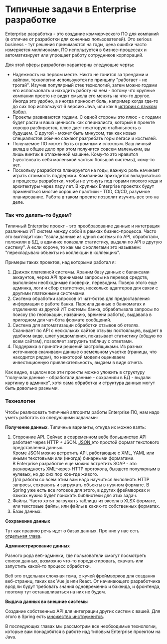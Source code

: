 # Типичные задачи в Enterprise разработке

Enterprise разработка - это создание коммерческого ПО для компаний (в отличие от разработки для конечных пользователей). Это serious business - тут решения принимаются на годы, цена ошибки часто измеряется миллионами, ПО используется в бизнес-процессах и автоматизирует или упрощает работу сотрудников корпораций.

Для этой сферы разработки характерны следующие черты:

* Надежность на первом месте. Никто не гонится за трендами и хайпом, технологии используются по принципу "работает - не трогай". Изучив популярный стек технологий, затем можно годами его использовать и находить работу на нем - потому что крупные компании просто не видят смысла его менять на что-то другое. Иногда это удобно, а иногда приносит боль, например когда где-то до сих пор используют 6 версию Java, или как в [истории с языком Кобол](../tipichnye-voprosy-i-mify-pro-it/v-it-vse-tak-bystro-menyaetsya-chto-ugnatsya-ochen-slozhno.md).
* Проекты развиваются годами. С одной стороны это плюс - с годами будет расти и ваша ценность как специалиста, который в проекте хорошо разбирается, плюс дает некоторую стабильность в будущем. С другой - может быть минусом, так как новых специалистов обычно сажают разгребать горы легаси и костылей.
* Получаемое ПО может быть огромным и сложным. Ваш личный вклад в общее дело при этом получится совсем маленьким, вы лишь винтик в отлаженной машине. Кому-то это нравится (чувствовать себя маленькой частью большой системы), кому-то нет.
* Поскольку разработка планируется на годы, важную роль начинает играть стоимость поддержки. Компаниям приходится вкладываться в процессы разработки, чтобы не утонуть под горами плохого кода и архитектуры через пару лет. В крупных Enterprise проектах будут применяться многие хорошие практики - TDD, CI/CD, разумное планирование. Работа в таком проекте позволит изучить все это на деле.

### Так что делать-то будем?

Типичный Enterprise проект - это преобразование данных и интеграция различных ИТ систем между собой в рамках бизнес-процесса. Часто это выглядит как: "взяли данные из одной системы по API, обработали, положили в БД, в админке показали статистику, выдали по API в другую систему". А если короче, то как мы с коллегами это называем: "перекладываю объекты из коллекции в коллекцию".

Примеры таких проектов, над которыми работал я:

1. Движок платежной системы. Храним базу данных с балансами аккаунтов, через API принимаем запросы на перевод средств, выполняем необходимые проверки, переводим. Поверх этого еще админка, логи и сбор статистики, несколько адаптеров для связи с другими платежными системами.
2. Система обработки запросов от чат-ботов для предоставления информации о работе банка. Парсила данные о банкоматах и отделениях из другой ИТ системы банка, обрабатывала запросы по поиску (по геолокации, названию, времени работы), выдавала в пригодном для чат-бота формате сообщений.
3. Система для автоматизации обработки отзывов об отелях. Скачивает по API с нескольких сайтов отзывы постояльцев, выдает в удобном виде, шлет уведомления, показывает статистику (общую по всем сайтам), позволяет загрузить таблицу с ответами.
4. Поддержка в принятии решений застройщиками. Из разных источников скачиваем данные о земельном участке (границы, что находится рядом), по некоторой модели оцениваем инвестиционную привлекательность, выдаем в виде отчета.

Как видно, в целом все эти проекты можно уложить в структуру "получили данные - обработали данные - сохранили в БД - выдали картинку в админке", хотя сама обработка и структура данных могут быть довольно разными.

### Технологии

Чтобы реализовать типичный алгоритм работы Enterprise ПО, нам надо уметь работать со следующими задачами:

**Получение данных**. Типичные варианты, откуда их можно взять:

1. Сторонние API. Сейчас в современном вебе большинство API работает через HTTP + JSON. [JSON ](https://ru.wikipedia.org/wiki/JSON)это простой формат текстового представления данных. \
   Кроме JSON можно встретить API, работающие с XML, YAML или иными текстовыми или (иногда) бинарными форматами. \
   В Enterprise разработке еще можно встретить SOAP - это разновидность XML-через-HTTP протокола, бывшего популярным в нулевых, но до сих пор кое-где живого.\
   Для работы со всем этим вам надо научиться выполнять HTTP запросы, сохранять и загружать объекты в нужном формате. В Spring уже есть все готовое для этого, в других фреймворках и языках нужно будет поискать библиотеки для этих задач.
2. Файлы. Часто хотят загружать таблицы из экселя в XLSX формате, или текстовые файлы, или файлы в каких-то собственных форматах.
3. Базы данных.&#x20;

**Сохранение данных**

Тут как правило речь идет о базах данных. Про них у нас есть [отдельная глава](spring-boot/bazy-dannykh.md).

**Администрирование данных**

Разного рода веб-админки, где пользователи смогут посмотреть список данных, возможно что-то поредактировать, скачать или запустить какой-то процесс обработки.

Веб это отдельная сложная тема, с кучей фреймворков для создания веб-страниц, таких как Vue.js или React. От начинающего разработчика вряд ли будут требовать знания одновременно и бэкенда, и фронтенда, поэтому тут останавливаться на них не будем.&#x20;

**Выдача данных во внешние системы**

Создание собственных API для интеграции других систем с вашей. Для этого в Spring есть [множество инструментов](spring-boot/kontrollery-i-http.md).

В последующих главах мы рассмотрим все необходимые технологии, которые вам понадобятся в работе над типовым Enterprise проектом на Java.





&#x20;
